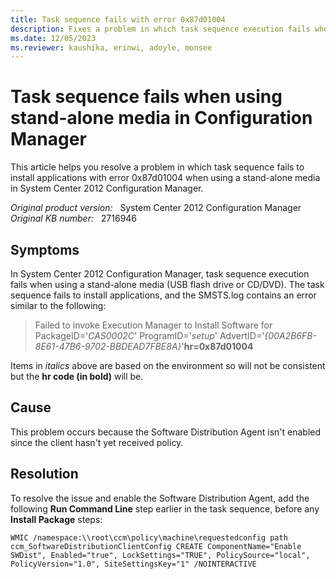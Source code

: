 ```yaml
---
title: Task sequence fails with error 0x87d01004
description: Fixes a problem in which task sequence execution fails when using a stand-alone media (USB flash drive or CD/DVD) in System Center 2012 Configuration Manager.
ms.date: 12/05/2023
ms.reviewer: kaushika, erinwi, adoyle, monsee
---
```

# Task sequence fails when using stand-alone media in Configuration Manager

This article helps you resolve a problem in which task sequence fails to install applications with error 0x87d01004 when using a stand-alone media in System Center 2012 Configuration Manager.

_Original product version:_ &nbsp; System Center 2012 Configuration Manager  
_Original KB number:_ &nbsp; 2716946

## Symptoms

In System Center 2012 Configuration Manager, task sequence execution fails when using a stand-alone media (USB flash drive or CD/DVD). The task sequence fails to install applications, and the SMSTS.log contains an error similar to the following:

> Failed to invoke Execution Manager to Install Software for PackageID='*CAS0002C*' ProgramID='*setup*' AdvertID='*{00A2B6FB-8E61-47B6-9702-BBDEAD7FBE8A}*'**hr=0x87d01004**  

Items in *italics* above are based on the environment so will not be consistent but the **hr code (in bold)** will be.

## Cause

This problem occurs because the Software Distribution Agent isn't enabled since the client hasn't yet received policy.

## Resolution

To resolve the issue and enable the Software Distribution Agent, add the following **Run Command Line** step earlier in the task sequence, before any **Install Package** steps:

`WMIC /namespace:\\root\ccm\policy\machine\requestedconfig path ccm_SoftwareDistributionClientConfig CREATE ComponentName="Enable SWDist", Enabled="true", LockSettings="TRUE", PolicySource="local", PolicyVersion="1.0", SiteSettingsKey="1" /NOINTERACTIVE`
